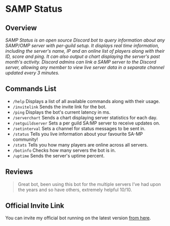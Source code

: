 # SAMP Status
## Overview
*SAMP Status is an open source Discord bot to query information about any SAMP/OMP server with per-guild setup. It displays real time information, including the server's name, IP and an online list of players along with their ID, score and ping. It can also output a chart displaying the server's past month's activity. Discord admins can link a SAMP server to the Discord server, allowing any member to view live server data in a separate channel updated every 3 minutes.*
## Commands List
- `/help` Displays a list of all available commands along with their usage.
- `/invitelink` Sends the invite link for the bot.
- `/ping` Displays the bot's current latency in ms.
- `/serverchart` Sends a chart displaying server statistics for each day.
- `/setguildserver` Sets a per guild SA:MP server to receive updates on.
- `/setinterval` Sets a channel for status messages to be sent in.
- `/status` Tells you live information about your favourite SA-MP community!
- `/stats` Tells you how many players are online across all servers.
- `/botinfo` Checks how many servers the bot is in.
- `/uptime` Sends the server's uptime percent.
## Reviews
> Great bot, been using this bot for the multiple servers I’ve had upon the years and so have others, extremely helpful 10/10.
## Official Invite Link
You can invite my official bot running on the latest version [from here](https://discord.com/api/oauth2/authorize?client_id=786612528951197726&permissions=0&scope=bot%20applications.commands).